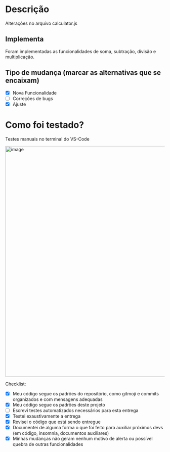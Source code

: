 # Descrição
Alterações no arquivo calculator.js

## Implementa
Foram implementadas as funcionalidades de soma, subtração, divisão e multiplicação.

## Tipo de mudança (marcar as alternativas que se encaixam)
- [x] Nova Funcionalidade
- [ ] Correções de bugs
- [x] Ajuste

# Como foi testado?
Testes manuais no terminal do VS-Code


<img width="730" alt="image" src="https://user-images.githubusercontent.com/127341401/233215182-7356a91d-a456-4596-914e-c9f27c6a9018.png">



Checklist:
- [x] Meu código segue os padrões do repositório, como gitmoji e commits organizados e com mensagens adequadas
- [x] Meu código segue os padrões deste projeto
- [ ] Escrevi testes automatizados necessários para esta entrega
- [x] Testei exaustivamente a entrega
- [x] Revisei o código que está sendo entregue
- [x] Documentei de alguma forma o que foi feito para auxiliar próximos devs (em código, insomnia, documentos auxiliares)
- [x] Minhas mudanças não geram nenhum motivo de alerta ou possível quebra de outras funcionalidades

